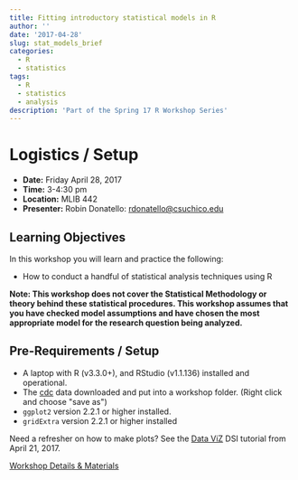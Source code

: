 ```yaml
---
title: Fitting introductory statistical models in R
author: ''
date: '2017-04-28'
slug: stat_models_brief
categories:
  - R
  - statistics
tags:
  - R
  - statistics
  - analysis
description: 'Part of the Spring 17 R Workshop Series'
---
```



# Logistics / Setup

* **Date:** Friday April 28, 2017 
* **Time:** 3-4:30 pm
* **Location:** MLIB 442
* **Presenter:** Robin Donatello: rdonatello@csuchico.edu 

## Learning Objectives

In this workshop you will learn and practice the following: 

* How to conduct a handful of statistical analysis techniques using R

**Note: This workshop does not cover the Statistical Methodology or theory behind these statistical procedures. This workshop assumes that you have checked model assumptions and have chosen the most appropriate model for the research question being analyzed.**

## Pre-Requirements / Setup 
* A laptop with R (v3.3.0+), and RStudio (v1.1.136) installed and operational. 
* The [cdc](/workshop/stat_models_brief/cdc.txt) data downloaded and put into a workshop folder. (Right click and choose "save as")
* `ggplot2` version 2.2.1 or higher installed. 
* `gridExtra` version 2.2.1 or higher installed

Need a refresher on how to make plots? See the [Data ViZ](https://csudsi.netlify.com/workshop/ggplot2_intro1/) DSI tutorial from April 21, 2017. 


[Workshop Details & Materials](/workshop/stat_models_brief/)